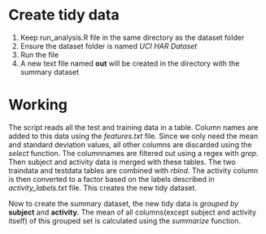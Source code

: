 <h1>Create tidy data</h1>

1. Keep run_analysis.R file in the same directory as the dataset folder
2. Ensure the dataset folder is named *UCI HAR Dataset*
3. Run the file
4. A new text file named **out** will be created in the directory with the summary dataset

<h1>Working</h1>

The script reads all the test and training data in a table. Column names are added to this data using the *features.txt* file. Since we only need the mean and standard deviation values, all other columns are discarded using the *select* function. The columnnames are filtered out using a regex with *grep*. Then subject and activity data is merged with these tables. The two traindata and testdata tables are combined with *rbind*. The activity column is then converted to a factor based on the labels described in *activity_labels.txt* file. This creates the new tidy dataset.

Now to create the summary dataset, the new tidy data is *grouped by* **subject** and **activity**. The mean of all columns(except subject and activity itself) of this grouped set is calculated using the *summarize* function.
